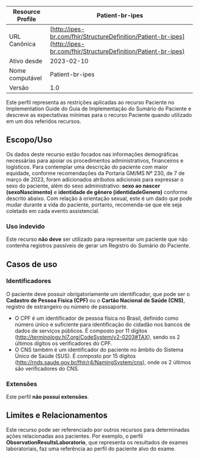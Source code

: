 | Resource Profile                     | Patient-br-ipes                                                      |
|--------------------------------------|-----------------------------------------------------------------------------------|
| URL Canônica                        | [http://ipes-br.com/fhir/StructureDefinition/Patient-br-ipes](http://ipes-br.com/fhir/StructureDefinition/Patient-br-ipes) |
| Ativo desde                          | 2023-02-10                                                                        |
| Nome computável                      | Patient-br-ipes                                                     |
| Versão                               | 1.0   


 Este perfil representa as restrições aplicadas ao recurso Paciente no Implementation Guide do Guia de Implementação do Sumário do Paciente e descreve as expectativas mínimas para o recurso Paciente quando utilizado em um dos referidos recursos.

## Escopo/Uso
Os dados deste recurso estão focados nas informações demográficas necessárias para apoiar os procedimentos administrativos, financeiros e logísticos. Para contemplar uma descrição do paciente com maior equidade, conforme recomendações da Portaria GM/MS Nº 230, de 7 de março de 2023, foram adicionados atributos adicionais para expressar o sexo do paciente, além do sexo administrativo: **sexo ao nascer (sexoNascimento)** e **identidade de gênero (identidadeGenero)** conforme descrito abaixo. Com relação à orientação sexual, este é um dado que pode mudar durante a vida do paciente, portanto, recomenda-se que ele seja coletado em cada evento assistencial.

### Uso indevido
Este recurso **não deve** ser utilizado para representar um paciente que não contenha registros passíveis de gerar um Registro do Sumário do Paciente.

## Casos de uso

### Identificadores
O paciente deve possuir obrigatoriamente um identificador, que pode ser o **Cadastro de Pessoa Física (CPF)** ou o **Cartão Nacional de Saúde (CNS)**, registro de estrangeiro ou número de passaporte.

- O CPF é um identificador de pessoa física no Brasil, definido como número único e suficiente para identificação do cidadão nos bancos de dados de serviços públicos. É composto por 11 dígitos (http://terminology.hl7.org/CodeSystem/v2-0203#TAX), sendo os 2 últimos dígitos os verificadores do CPF.
- O CNS também é um identificador do paciente no âmbito do Sistema Único de Saúde (SUS). É composto por 15 dígitos (http://rnds.saude.gov.br/fhir/r4/NamingSystem/cns), onde os 2 últimos são verificadores do CNS.

### Extensões
Este perfil **não possui extensões**.

## Limites e Relacionamentos
Este recurso pode ser referenciado por outros recursos para determinadas ações relacionadas aos pacientes. Por exemplo, o perfil **ObservationResultsLaboratorio**, que representa os resultados de exames laboratoriais, faz uma referência ao perfil do paciente alvo do exame.
